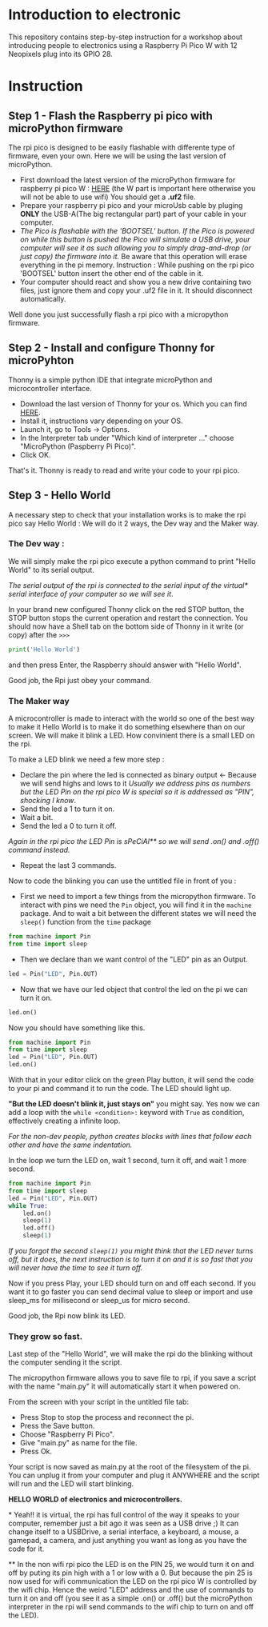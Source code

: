 # Introduction to electronic

This repository contains step-by-step instruction for a workshop about introducing people to electronics using a Raspberry Pi Pico W with 12 Neopixels plug into its GPIO 28.

# Instruction

## Step 1 - Flash the Raspberry pi pico with microPython firmware

The rpi pico is designed to be easily flashable with differente type of firmware, even your own. Here we will be using the last version of microPython.

- First download the latest version of the microPython firmware for raspberry pi pico W  : [HERE](https://micropython.org/download/RPI_PICO_W/) (the W part is important here otherwise you will not be able to use wifi) You should get a **.uf2** file.
- Prepare your raspberry pi pico and your microUsb cable by pluging **ONLY** the USB-A(The big rectangular part) part of your cable in your computer.
- *The Pico is flashable with the 'BOOTSEL' button. If the Pico is powered on while this button is pushed the Pico will simulate a USB drive, your computer will see it as such allowing you to simply drag-and-drop (or just copy) the firmware into it.* Be aware that this operation will erase everything in the pi memory. Instruction : While pushing on the rpi pico 'BOOTSEL' button insert the other end of the cable in it.
- Your computer should react and show you a new drive containing two files, just ignore them and copy your .uf2 file in it. It should disconnect automatically.

Well done you just successfully flash a rpi pico with a micropython firmware.

## Step 2 - Install and configure Thonny for microPyhton

Thonny is a simple python IDE that integrate microPython and microcontroller interface.

- Download the last version of Thonny for your os. Which you can find [HERE](https://thonny.org/).
- Install it, instructions vary depending on your OS.
- Launch it, go to Tools -> Options.
- In the Interpreter tab under "Which kind of interpreter ..." choose "MicroPython (Paspberry Pi Pico)".
- Click OK.

That's it. Thonny is ready to read and write your code to your rpi pico.

## Step 3 - Hello World

A necessary step to check that your installation works is to make the rpi pico say Hello World : We will do it 2 ways, the Dev way and the Maker way.

### The Dev way :
We will simply make the rpi pico execute a python command to print "Hello World" to its serial output.

*The serial output of the rpi is connected to the serial input of the virtual\* serial interface of your computer so we will see it*.

In your brand new configured Thonny click on the red STOP button, the STOP button stops the current operation and restart the connection. You should now have a Shell tab on the bottom side of Thonny in it write (or copy) after the `>>>`

```python
print('Hello World') 
```

and then press Enter, the Raspberry should answer with "Hello World".

Good job, the Rpi just obey your command.

### The Maker way

A microcontroller is made to interact with the world so one of the best way to make it Hello World is to make it do something elsewhere than on our screen. We will make it blink a LED. How convinient there is a small LED on the rpi.

To make a LED blink we need a few more step :
- Declare the pin where the led is connected as binary output <- Because we will send highs and lows to it
*Usually we address pins as numbers but the LED Pin on the rpi pico W is special so it is addressed as "PIN", shocking I know*.
- Send the led a 1 to turn it on.
- Wait a bit.
- Send the led a 0 to turn it off.

*Again in the rpi pico the LED Pin is sPeCiAl\*\* so we will send .on() and .off() command instead.*
- Repeat the last 3 commands.

Now to code the blinking you can use the untitled file in front of you :
- First we need to import a few things from the micropython firmware. To interact with pins we need the `Pin` object, you will find it in the `machine` package. And to wait a bit between the different states we will need the `sleep()` function from the `time` package

```python
from machine import Pin
from time import sleep
``` 

- Then we declare than we want control of the "LED" pin as an Output.

```python
led = Pin("LED", Pin.OUT)
```

- Now that we have our led object that control the led on the pi we can turn it on.

```python
led.on()
```
Now you should have something like this.

```python
from machine import Pin
from time import sleep
led = Pin("LED", Pin.OUT)
led.on()
```

With that in your editor click on the green Play button, it will send the code to your pi and command it to run the code. The LED should light up.

__"But the LED doesn't blink it, just stays on"__ you might say. Yes now we can add a loop with the `while <condition>:` keyword with `True` as condition, effectively creating a infinite loop.

*For the non-dev people, python creates blocks with lines that follow each other and have the same indentation.*

In the loop we turn the LED on, wait 1 second, turn it off, and wait 1 more second.

```python
from machine import Pin
from time import sleep
led = Pin("LED", Pin.OUT)
while True:
    led.on()
    sleep(1)
    led.off()
    sleep(1)
```

*If you forgot the second `sleep(1)` you might think that the LED never turns off, but it does, the next instruction is to turn it on and it is so fast that you will never have the time to see it turn off.*

Now if you press Play, your LED should turn on and off each second. If you want it to go faster you can send decimal value to sleep or import and use sleep_ms for millisecond or sleep_us for micro second.

Good job, the Rpi now blink its LED.

### They grow so fast.

Last step of the "Hello World", we will make the rpi do the blinking without the computer sending it the script. 

The micropython firmware allows you to save file to rpi, if you save a script with the name "main.py" it will automatically start it when powered on.

From the screen with your script in the untitled file tab:
- Press Stop to stop the process and reconnect the pi.
- Press the Save button.
- Choose "Raspberry Pi Pico".
- Give "main.py" as name for the file.
- Press Ok.

Your script is now saved as main.py at the root of the filesystem of the pi. You can unplug it from your computer and plug it ANYWHERE and the script will run and the LED will start blinking.

**HELLO WORLD of electronics and microcontrollers.**


\* Yeah!! it is virtual, the rpi has full control of the way it speaks to your computer, remember just a bit ago it was seen as a USB drive ;) It can change itself to a USBDrive, a serial interface, a keyboard, a mouse, a gamepad, a camera, and just anything you want as long as you have the code for it.

\*\* In the non wifi rpi pico the LED is on the PIN 25, we would turn it on and off by puting its pin high with a 1 or low with a 0. But because the pin 25 is now used for wifi communication the LED on the rpi pico W is controlled by the wifi chip. Hence the weird "LED" address and the use of commands to turn it on and off (you see it as a simple .on() or .off() but the microPython interpreter in the rpi will send commands to the wifi chip to turn on and off the LED).